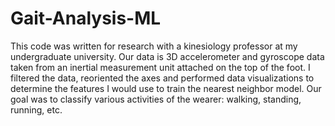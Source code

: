 # Gait-Analysis-ML
This code was written for research with a kinesiology professor at my undergraduate university. Our data is 3D accelerometer and gyroscope data taken from an inertial measurement unit attached on the top of the foot. I filtered the data, reoriented the axes and performed data visualizations to determine the features I would use to train the nearest neighbor model. Our goal was to classify various activities of the wearer: walking, standing, running, etc.
